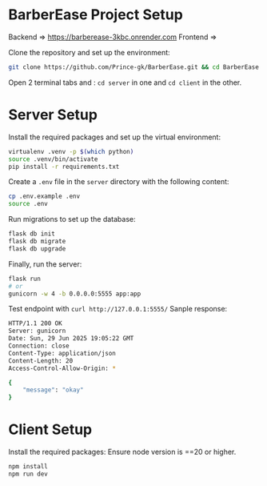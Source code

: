 # BarberEase Project Setup

Backend => <https://barberease-3kbc.onrender.com>
Frontend =>

Clone the repository and set up the environment:

```bash
git clone https://github.com/Prince-gk/BarberEase.git && cd BarberEase
```

Open 2 terminal tabs and : `cd server` in one and `cd client` in the other.

# Server Setup

Install the required packages and set up the virtual environment:

```bash
virtualenv .venv -p $(which python)
source .venv/bin/activate
pip install -r requirements.txt
```

Create a `.env` file in the `server` directory with the following content:

```bash
cp .env.example .env
source .env
```

Run migrations to set up the database:

```bash
flask db init
flask db migrate
flask db upgrade
```

Finally, run the server:

```bash
flask run
# or
gunicorn -w 4 -b 0.0.0.0:5555 app:app
```

Test endpoint with `curl http://127.0.0.1:5555/`
Sanple response:

```bash
HTTP/1.1 200 OK
Server: gunicorn
Date: Sun, 29 Jun 2025 19:05:22 GMT
Connection: close
Content-Type: application/json
Content-Length: 20
Access-Control-Allow-Origin: *

{
    "message": "okay"
}
```

# Client Setup

Install the required packages:
Ensure node version is ==20 or higher.

```bash
npm install
npm run dev
```
